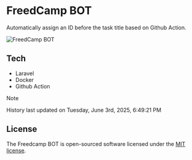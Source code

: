 # FreedCamp BOT

Automatically assign an ID before the task title based on Github Action.

![FreedCamp BOT](https://repository-images.githubusercontent.com/737932867/7d34798b-2680-471c-b089-a78a718d3d6a)

## Tech

- Laravel
- Docker
- Github Action

> [!NOTE]  
> History last updated on Tuesday, June 3rd, 2025, 6:49:21 PM

## License

The Freedcamp BOT is open-sourced software licensed under the [MIT license](https://opensource.org/licenses/MIT).
